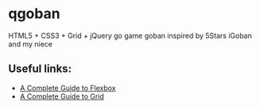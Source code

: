 # qgoban
HTML5 + CSS3 + Grid + jQuery go game goban inspired by 5Stars iGoban and my niece 

## Useful links:
* [A Complete Guide to Flexbox](https://css-tricks.com/snippets/css/a-guide-to-flexbox/)
* [A Complete Guide to Grid](https://css-tricks.com/snippets/css/complete-guide-grid/)